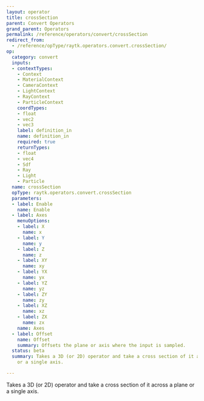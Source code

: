 ```yaml
---
layout: operator
title: crossSection
parent: Convert Operators
grand_parent: Operators
permalink: /reference/operators/convert/crossSection
redirect_from:
  - /reference/opType/raytk.operators.convert.crossSection/
op:
  category: convert
  inputs:
  - contextTypes:
    - Context
    - MaterialContext
    - CameraContext
    - LightContext
    - RayContext
    - ParticleContext
    coordTypes:
    - float
    - vec2
    - vec3
    label: definition_in
    name: definition_in
    required: true
    returnTypes:
    - float
    - vec4
    - Sdf
    - Ray
    - Light
    - Particle
  name: crossSection
  opType: raytk.operators.convert.crossSection
  parameters:
  - label: Enable
    name: Enable
  - label: Axes
    menuOptions:
    - label: X
      name: x
    - label: Y
      name: y
    - label: Z
      name: z
    - label: XY
      name: xy
    - label: YX
      name: yx
    - label: YZ
      name: yz
    - label: ZY
      name: zy
    - label: XZ
      name: xz
    - label: ZX
      name: zx
    name: Axes
  - label: Offset
    name: Offset
    summary: Offsets the plane or axis where the input is sampled.
  status: beta
  summary: Takes a 3D (or 2D) operator and take a cross section of it across a plane
    or a single axis.

---
```



Takes a 3D (or 2D) operator and take a cross section of it across a plane or a single axis.